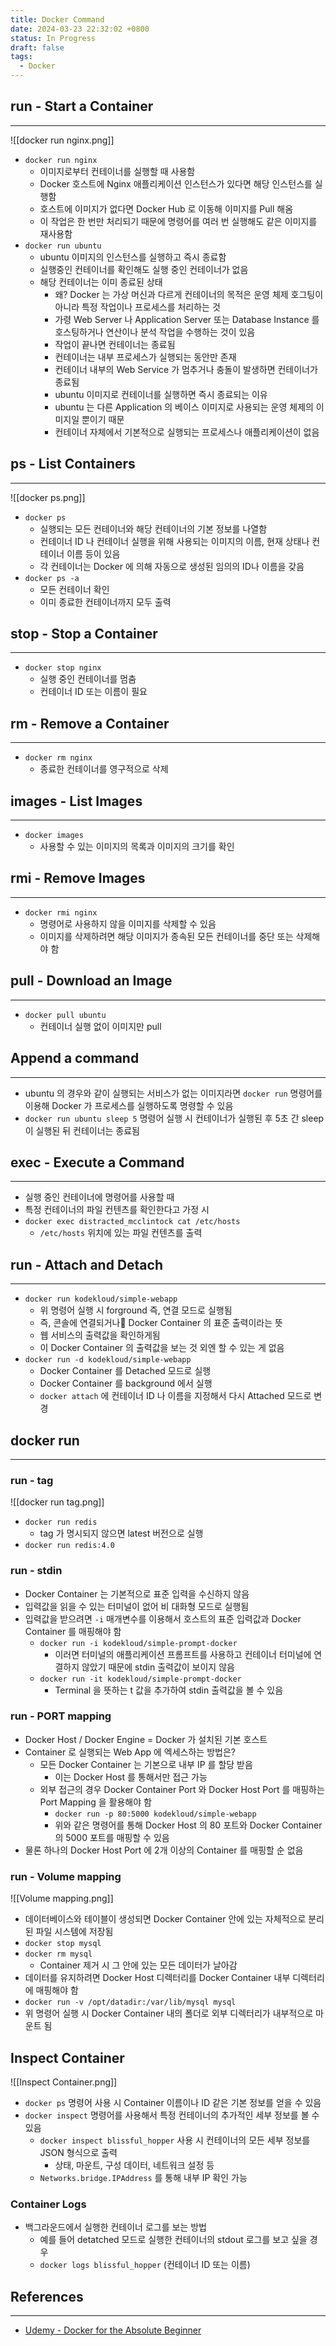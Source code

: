 ```yaml
---
title: Docker Command
date: 2024-03-23 22:32:02 +0800
status: In Progress
draft: false
tags:
  - Docker
---
```

## run - Start a Container
---
![[docker run nginx.png]]
- `docker run nginx` 
	- 이미지로부터 컨테이너를 실행할 때 사용함
	- Docker 호스트에 Nginx 애플리케이션 인스턴스가 있다면 해당 인스턴스를 실행함
	- 호스트에 이미지가 없다면 Docker Hub 로 이동해 이미지를 Pull 해옴
	- 이 작업은 한 번만 처리되기 때문에 명령어를 여러 번 실행해도 같은 이미지를 재사용함
- `docker run ubuntu`
	- ubuntu 이미지의 인스턴스를 실행하고 즉시 종료함
	- 실행중인 컨테이너를 확인해도 실행 중인 컨테이너가 없음
	- 해당 컨테이너는 이미 종료된 상태
		- 왜? Docker 는 가상 머신과 다르게 컨테이너의 목적은 운영 체제 호그팅이 아니라 특정 작업이나 프로세스를 처리하는 것
		- 가령 Web Server 나 Application Server 또는 Database Instance 를 호스팅하거나 연산이나 분석 작업을 수행하는 것이 있음
		- 작업이 끝나면 컨테이너는 종료됨
		- 컨테이너는 내부 프로세스가 실행되는 동안만 존재
		- 컨테이너 내부의 Web Service 가 멈추거나 충돌이 발생하면 컨테이너가 종료됨
		- ubuntu 이미지로 컨테이너를 실행하면 즉시 종료되는 이유
		- ubuntu 는 다른 Application 의 베이스 이미지로 사용되는 운영 체제의 이미지일 뿐이기 때문
		- 컨테이너 자체에서 기본적으로 실행되는 프로세스나 애플리케이션이 없음

## ps - List Containers
---
![[docker ps.png]]
- `docker ps`
	- 실행되는 모든 컨테이너와 해당 컨테이너의 기본 정보를 나열함
	- 컨테이너 ID 나 컨테이너 실행을 위해 사용되는 이미지의 이름, 현재 상태나 컨테이너 이름 등이 있음
	- 각 컨테이너는 Docker 에 의해 자동으로 생성된 임의의 ID나 이름을 갖음
- `docker ps -a`
	- 모든 컨테이너 확인
	- 이미 종료한 컨테이너까지 모두 출력

## stop - Stop a Container
---
- `docker stop nginx`
	- 실행 중인 컨테이너를 멈춤
	- 컨테이너 ID 또는 이름이 필요

## rm - Remove a Container
---
- `docker rm nginx`
	- 종료한 컨테이너를 영구적으로 삭제

## images - List Images
---
- `docker images`
	- 사용할 수 있는 이미지의 목록과 이미지의 크기를 확인

## rmi - Remove Images
---
- `docker rmi nginx`
	- 명령어로 사용하지 않을 이미지를 삭제할 수 있음
	- 이미지를 삭제하려면 해당 이미지가 종속된 모든 컨테이너를 중단 또는 삭제해야 함

## pull - Download an Image
---
- `docker pull ubuntu`
	- 컨테이너 실행 없이 이미지만 pull

## Append a command
---
- ubuntu 의 경우와 같이 실행되는 서비스가 없는 이미지라면 `docker run` 명령어를 이용해 Docker 가 프로세스를 실행하도록 명령할 수 있음
- `docker run ubuntu sleep 5` 명령어 실행 시 컨테이너가 실행된 후 5초 간 sleep 이 실행된 뒤 컨테이너는 종료됨

## exec - Execute a Command
---
- 실행 중인 컨테이너에 명령어를 사용할 때
- 특정 컨테이너의 파일 컨텐츠를 확인한다고 가정 시
- `docker exec distracted_mcclintock cat /etc/hosts`
	- `/etc/hosts` 위치에 있는 파일 컨텐츠를 출력

## run - Attach and Detach
---
- `docker run kodekloud/simple-webapp`
	- 위 명령어 실행 시 forground 즉, 연결 모드로 실행됨
	- 즉, 콘솔에 연결되거나 Docker Container 의 표준 출력이라는 뜻
	- 웹 서비스의 출력값을 확인하게됨
	- 이 Docker Container 의 출력값을 보는 것 외엔 할 수 있는 게 없음
- `docker run -d kodekloud/simple-webapp`
	- Docker Container 를 Detached 모드로 실행
	- Docker Container 를 background 에서 실행
	- `docker attach` 에 컨테이너 ID 나 이름을 지정해서 다시 Attached 모드로 변경

## docker run
---
### run - tag
![[docker run tag.png]]
- `docker run redis`
	- tag 가 명시되지 않으면 latest 버전으로 실행
- `docker run redis:4.0`

### run - stdin
- Docker Container 는 기본적으로 표준 입력을 수신하지 않음
- 입력값을 읽을 수 있는 터미널이 없어 비 대화형 모드로 실행됨
- 입력값을 받으려면 `-i` 매개변수를 이용해서 호스트의 표준 입력값과 Docker Container 를 매핑해야 함
	- `docker run -i kodekloud/simple-prompt-docker`
		- 이러면 터미널의 애플리케이션 프롬프트를 사용하고 컨테이너 터미널에 연결하지 않았기 때문에 stdin 출력값이 보이지 않음
	- `docker run -it kodekloud/simple-prompt-docker`
		- Terminal 을 뜻하는 t 값을 추가하여 stdin 출력값을 볼 수 있음

### run - PORT mapping
- Docker Host / Docker Engine = Docker 가 설치된 기본 호스트
- Container 로 실행되는 Web App 에 엑세스하는 방법은?
	- 모든 Docker Container 는 기본으로 내부 IP 를 할당 받음
		- 이는 Docker Host 를 통해서만 접근 가능
	- 외부 접근의 경우 Docker Container Port 와 Docker Host Port 를 매핑하는 Port Mapping 을 활용해야 함
		- `docker run -p 80:5000 kodekloud/simple-webapp`
		- 위와 같은 명령어를 통해 Docker Host 의 80 포트와 Docker Container 의 5000 포트를 매핑할 수 있음
- 물론 하나의 Docker Host Port 에 2개 이상의 Container 를 매핑할 순 없음

### run - Volume mapping
![[Volume mapping.png]]
- 데이터베이스와 테이블이 생성되면 Docker Container 안에 있는 자체적으로 분리된 파일 시스템에 저장됨
- `docker stop mysql`
- `docker rm mysql`
	- Container 제거 시 그 안에 있는 모든 데이터가 날아감
- 데이터를 유지하려면 Docker Host 디렉터리를 Docker Container 내부 디렉터리에 매핑해야 함
- `docker run -v /opt/datadir:/var/lib/mysql mysql`
- 위 명령어 실행 시 Docker Container 내의 폴더로 외부 디렉터리가 내부적으로 마운트 됨

## Inspect Container
![[Inspect Container.png]]
- `docker ps` 명령어 사용 시 Container 이름이나 ID 같은 기본 정보를 얻을 수 있음
- `docker inspect` 명령어를 사용해서 특정 컨테이너의 추가적인 세부 정보를 볼 수 있음
	- `docker inspect blissful_hopper` 사용 시 컨테이너의 모든 세부 정보를 JSON 형식으로 출력
		- 상태, 마운트, 구성 데이터, 네트워크 설정 등
	- `Networks.bridge.IPAddress` 를 통해 내부 IP 확인 가능

### Container Logs
- 백그라운드에서 실행한 컨테이너 로그를 보는 방법
	- 예를 들어 detatched 모드로 실행한 컨테이너의 stdout 로그를 보고 싶을 경우
	- `docker logs blissful_hopper` (컨테이너 ID 또는 이름)

## References
---
- [Udemy - Docker for the Absolute Beginner](https://www.udemy.com/course/learn-docker/)
